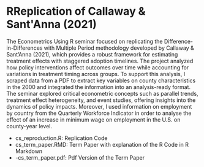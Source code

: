 # RReplication of Callaway &amp; Sant'Anna (2021)

The Econometrics Using R seminar focused on replicating the Difference-in-Differences with Multiple Period methodology developed by Callaway & Sant’Anna (2021), which provides a robust framework for estimating treatment effects with staggered adoption timelines. The project analyzed how policy interventions affect outcomes over time while accounting for variations in treatment timing across groups. To support this analysis, I scraped data from a PDF to extract key variables on county characteristics in the 2000 and integrated the information into an analysis-ready format. The seminar explored critical econometric concepts such as parallel trends, treatment effect heterogeneity, and event studies, offering insights into the dynamics of policy impacts. Moreover, I used information on employment by country from the Quarterly Workforce Indicator in order to analyse the effect of an increase in minimum wage on employment in the U.S. on county-year level. 

- cs_reproduction.R: Replication Code
- cs_term_paper.RMD: Term Paper with explanation of the R Code in R Markdown
- -cs_term_paper.pdf: Pdf Version of the Term Paper
